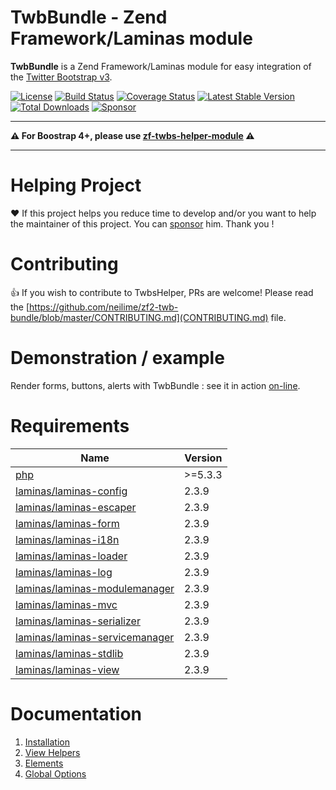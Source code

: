 # TwbBundle - Zend Framework/Laminas module

__TwbBundle__ is a Zend Framework/Laminas module for easy integration of the [Twitter Bootstrap v3](https://getbootstrap.com/docs/3.4/).

[![License](https://img.shields.io/github/license/neilime/zf2-twb-bundle)](https://github.com/neilime/zf2-twb-bundle/blob/master/LICENSE)
[![Build Status](https://travis-ci.org/neilime/zf2-twb-bundle.svg?branch=master)](https://travis-ci.org/neilime/zf2-twb-bundle)
[![Coverage Status](https://coveralls.io/repos/github/neilime/zf2-twb-bundle/badge.svg)](https://coveralls.io/github/neilime/zf2-twb-bundle)
[![Latest Stable Version](https://poser.pugx.org/neilime/zf2-twb-bundle/v/stable.png)](https://packagist.org/packages/neilime/zf2-twb-bundle)
[![Total Downloads](https://poser.pugx.org/neilime/zf2-twb-bundle/downloads.png)](https://packagist.org/packages/neilime/zf2-twb-bundle)
[![Sponsor](https://img.shields.io/badge/%E2%9D%A4-Sponsor-ff69b4)](https://github.com/sponsors/neilime)

****

__⚠️ For Boostrap 4+, please use [zf-twbs-helper-module](https://github.com/neilime/zf-twbs-helper-module) ⚠️__

****

# Helping Project

❤️ If this project helps you reduce time to develop and/or you want to help the maintainer of this project. You can [sponsor](https://github.com/sponsors/neilime) him. Thank you !

# Contributing

👍 If you wish to contribute to TwbsHelper, PRs are welcome! Please read the [https://github.com/neilime/zf2-twb-bundle/blob/master/CONTRIBUTING.md](CONTRIBUTING.md) file.

# Demonstration / example

Render forms, buttons, alerts with TwbBundle : see it in action [on-line](http://neilime.github.io/zf2-twb-bundle/demo.html).

# Requirements

Name | Version
-----|--------
[php](https://secure.php.net/) | >=5.3.3
[laminas/laminas-config](https://github.com/laminas/laminas-config) | 2.3.9
[laminas/laminas-escaper](https://github.com/laminas/laminas-escaper) | 2.3.9
[laminas/laminas-form](https://github.com/laminas/laminas-form) | 2.3.9
[laminas/laminas-i18n](https://github.com/laminas/laminas-i18n) | 2.3.9
[laminas/laminas-loader](https://github.com/laminas/laminas-loader) | 2.3.9
[laminas/laminas-log](https://github.com/laminas/laminas-log) | 2.3.9
[laminas/laminas-modulemanager](https://github.com/laminas/laminas-modulemanager) | 2.3.9
[laminas/laminas-mvc](https://github.com/laminas/laminas-mvc) | 2.3.9
[laminas/laminas-serializer](https://github.com/laminas/laminas-serializer) | 2.3.9
[laminas/laminas-servicemanager](https://github.com/laminas/laminas-servicemanager) | 2.3.9
[laminas/laminas-stdlib](https://github.com/laminas/laminas-stdlib) | 2.3.9
[laminas/laminas-view](https://github.com/laminas/laminas-view) | 2.3.9

# Documentation

1. [Installation](https://github.com/neilime/zf2-twb-bundle/wiki/1.-Installation)
2. [View Helpers](https://github.com/neilime/zf2-twb-bundle/wiki/2.-View-Helpers)
3. [Elements](https://github.com/neilime/zf2-twb-bundle/wiki/3.-Elements)
4. [Global Options](https://github.com/neilime/zf2-twb-bundle/wiki/4.-Global-Options)
